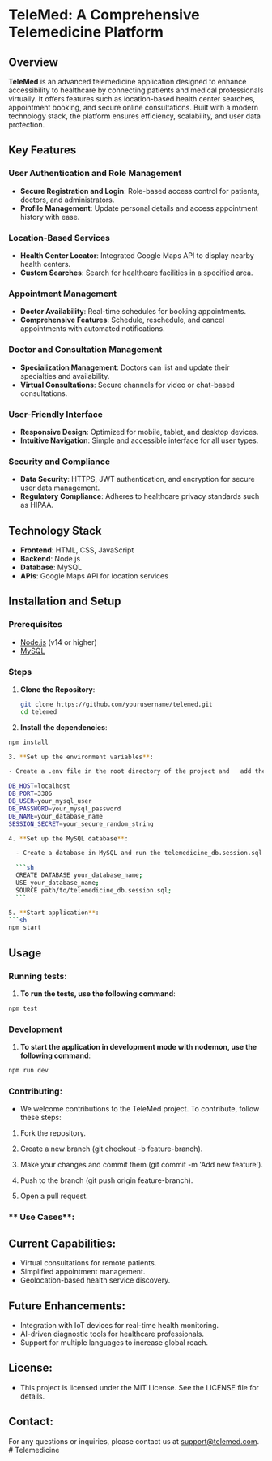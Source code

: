 # **TeleMed: A Comprehensive Telemedicine Platform**

## **Overview**

**TeleMed** is an advanced telemedicine application designed to enhance accessibility to healthcare by connecting patients and medical professionals virtually. It offers features such as location-based health center searches, appointment booking, and secure online consultations. Built with a modern technology stack, the platform ensures efficiency, scalability, and user data protection.

## **Key Features**

### **User Authentication and Role Management**
- **Secure Registration and Login**: Role-based access control for patients, doctors, and administrators.
- **Profile Management**: Update personal details and access appointment history with ease.

### **Location-Based Services**
- **Health Center Locator**: Integrated Google Maps API to display nearby health centers.
- **Custom Searches**: Search for healthcare facilities in a specified area.

### **Appointment Management**
- **Doctor Availability**: Real-time schedules for booking appointments.
- **Comprehensive Features**: Schedule, reschedule, and cancel appointments with automated notifications.

### **Doctor and Consultation Management**
- **Specialization Management**: Doctors can list and update their specialties and availability.
- **Virtual Consultations**: Secure channels for video or chat-based consultations.

### **User-Friendly Interface**
- **Responsive Design**: Optimized for mobile, tablet, and desktop devices.
- **Intuitive Navigation**: Simple and accessible interface for all user types.

### **Security and Compliance**
- **Data Security**: HTTPS, JWT authentication, and encryption for secure user data management.
- **Regulatory Compliance**: Adheres to healthcare privacy standards such as HIPAA.

## **Technology Stack**
- **Frontend**: HTML, CSS, JavaScript
- **Backend**: Node.js
- **Database**: MySQL
- **APIs**: Google Maps API for location services

## **Installation and Setup**

### **Prerequisites**
- [Node.js](https://nodejs.org/) (v14 or higher)
- [MySQL](https://www.mysql.com/)

### **Steps**
1. **Clone the Repository**:
   ```bash
   git clone https://github.com/yourusername/telemed.git
   cd telemed


2. **Install the dependencies**:
  ```sh
  npm install

3. **Set up the environment variables**:

  - Create a .env file in the root directory of the project and   add the following variables:

  DB_HOST=localhost
  DB_PORT=3306
  DB_USER=your_mysql_user
  DB_PASSWORD=your_mysql_password
  DB_NAME=your_database_name
  SESSION_SECRET=your_secure_random_string

4. **Set up the MySQL database**:

    - Create a database in MySQL and run the telemedicine_db.session.sql script to create the necessary tables:

    ```sh
    CREATE DATABASE your_database_name;
    USE your_database_name;
    SOURCE path/to/telemedicine_db.session.sql;
    ```

5. **Start application**:
  ```sh
  npm start
  ```

## Usage

### **Running tests**:

1. **To run the tests, use the following command**:

```sh
npm test
```

### **Development**

1. **To start the application in development mode with nodemon, use the following command**:

```sh
npm run dev
```

### **Contributing**:


- We welcome contributions to the TeleMed project. To contribute, follow these steps:

1. Fork the repository.

2. Create a new branch (git checkout -b feature-branch).

3. Make your changes and commit them (git commit -m 'Add new feature').

4. Push to the branch (git push origin feature-branch).

5. Open a pull request.

### ** Use Cases**:

## **Current Capabilities**:

   - Virtual consultations for remote patients.
   - Simplified appointment management.
   - Geolocation-based health service discovery.

## **Future Enhancements**:

   - Integration with IoT devices for real-time health monitoring.
   - AI-driven diagnostic tools for healthcare professionals.
   - Support for multiple languages to increase global reach.


## **License**:


- This project is licensed under the MIT License. See the LICENSE file for details.

## **Contact**:

For any questions or inquiries, please contact us at support@telemed.com.
#   T e l e m e d i c i n e 
 
 